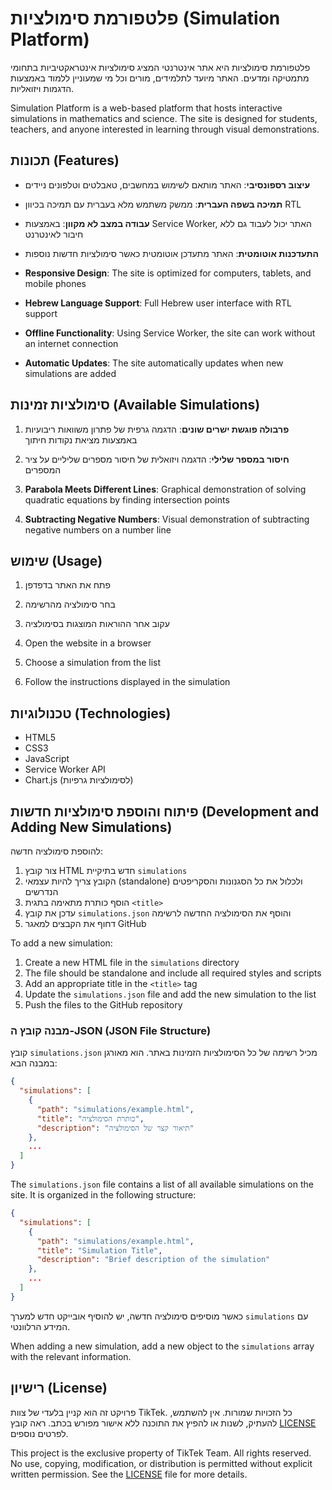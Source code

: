 # פלטפורמת סימולציות (Simulation Platform)

פלטפורמת סימולציות היא אתר אינטרנטי המציג סימולציות אינטראקטיביות בתחומי מתמטיקה ומדעים. האתר מיועד לתלמידים, מורים וכל מי שמעוניין ללמוד באמצעות הדגמות ויזואליות.

Simulation Platform is a web-based platform that hosts interactive simulations in mathematics and science. The site is designed for students, teachers, and anyone interested in learning through visual demonstrations.

## תכונות (Features)

- **עיצוב רספונסיבי**: האתר מותאם לשימוש במחשבים, טאבלטים וטלפונים ניידים
- **תמיכה בשפה העברית**: ממשק משתמש מלא בעברית עם תמיכה בכיוון RTL
- **עבודה במצב לא מקוון**: באמצעות Service Worker, האתר יכול לעבוד גם ללא חיבור לאינטרנט
- **התעדכנות אוטומטית**: האתר מתעדכן אוטומטית כאשר סימולציות חדשות נוספות

- **Responsive Design**: The site is optimized for computers, tablets, and mobile phones
- **Hebrew Language Support**: Full Hebrew user interface with RTL support
- **Offline Functionality**: Using Service Worker, the site can work without an internet connection
- **Automatic Updates**: The site automatically updates when new simulations are added

## סימולציות זמינות (Available Simulations)

1. **פרבולה פוגשת ישרים שונים**: הדגמה גרפית של פתרון משוואות ריבועיות באמצעות מציאת נקודות חיתוך
2. **חיסור במספר שלילי**: הדגמה ויזואלית של חיסור מספרים שליליים על ציר המספרים

1. **Parabola Meets Different Lines**: Graphical demonstration of solving quadratic equations by finding intersection points
2. **Subtracting Negative Numbers**: Visual demonstration of subtracting negative numbers on a number line

## שימוש (Usage)

1. פתח את האתר בדפדפן
2. בחר סימולציה מהרשימה
3. עקוב אחר ההוראות המוצגות בסימולציה

1. Open the website in a browser
2. Choose a simulation from the list
3. Follow the instructions displayed in the simulation

## טכנולוגיות (Technologies)

- HTML5
- CSS3
- JavaScript
- Service Worker API
- Chart.js (לסימולציות גרפיות)

## פיתוח והוספת סימולציות חדשות (Development and Adding New Simulations)

להוספת סימולציה חדשה:

1. צור קובץ HTML חדש בתיקיית `simulations`
2. הקובץ צריך להיות עצמאי (standalone) ולכלול את כל הסגנונות והסקריפטים הנדרשים
3. הוסף כותרת מתאימה בתגית `<title>`
4. עדכן את קובץ `simulations.json` והוסף את הסימולציה החדשה לרשימה
5. דחוף את הקבצים למאגר GitHub

To add a new simulation:

1. Create a new HTML file in the `simulations` directory
2. The file should be standalone and include all required styles and scripts
3. Add an appropriate title in the `<title>` tag
4. Update the `simulations.json` file and add the new simulation to the list
5. Push the files to the GitHub repository

### מבנה קובץ ה-JSON (JSON File Structure)

קובץ `simulations.json` מכיל רשימה של כל הסימולציות הזמינות באתר. הוא מאורגן במבנה הבא:

```json
{
  "simulations": [
    {
      "path": "simulations/example.html",
      "title": "כותרת הסימולציה",
      "description": "תיאור קצר של הסימולציה"
    },
    ...
  ]
}
```

The `simulations.json` file contains a list of all available simulations on the site. It is organized in the following structure:

```json
{
  "simulations": [
    {
      "path": "simulations/example.html",
      "title": "Simulation Title",
      "description": "Brief description of the simulation"
    },
    ...
  ]
}
```

כאשר מוסיפים סימולציה חדשה, יש להוסיף אובייקט חדש למערך `simulations` עם המידע הרלוונטי.

When adding a new simulation, add a new object to the `simulations` array with the relevant information.

## רישיון (License)

פרויקט זה הוא קניין בלעדי של צוות TikTek. כל הזכויות שמורות. אין להשתמש, להעתיק, לשנות או להפיץ את התוכנה ללא אישור מפורש בכתב. ראה קובץ [LICENSE](LICENSE) לפרטים נוספים.

This project is the exclusive property of TikTek Team. All rights reserved. No use, copying, modification, or distribution is permitted without explicit written permission. See the [LICENSE](LICENSE) file for more details.
